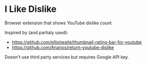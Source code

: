# I Like Dislike
Browser extension that shows YouTube dislike count

Inspired by (and partialy used):
- https://github.com/elliotwaite/thumbnail-rating-bar-for-youtube
- https://github.com/Anarios/return-youtube-dislike

Doesn't use third party services but requires Google API key.
